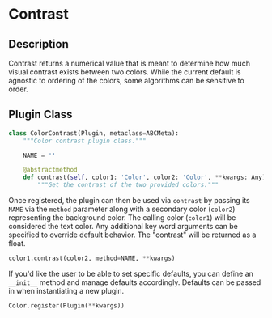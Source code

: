 # Contrast

## Description

Contrast returns a numerical value that is meant to determine how much visual contrast exists between two colors. While
the current default is agnostic to ordering of the colors, some algorithms can be sensitive to order.

## Plugin Class

```py
class ColorContrast(Plugin, metaclass=ABCMeta):
    """Color contrast plugin class."""

    NAME = ''

    @abstractmethod
    def contrast(self, color1: 'Color', color2: 'Color', **kwargs: Any) -> float:
        """Get the contrast of the two provided colors."""

```

Once registered, the plugin can then be used via `contrast` by passing its `NAME` via the `method` parameter along with
a secondary color (`color2`) representing the background color. The calling color (`color1`) will be considered the
text color. Any additional key word arguments can be specified to override default behavior. The "contrast" will be
returned as a float.

```py
color1.contrast(color2, method=NAME, **kwargs)
```

If you'd like the user to be able to set specific defaults, you can define an `__init__` method and manage defaults
accordingly. Defaults can be passed in when instantiating a new plugin.

```py
Color.register(Plugin(**kwargs))
```
